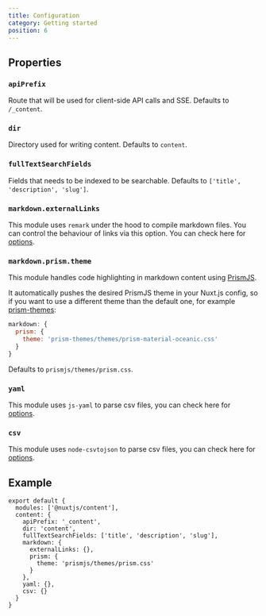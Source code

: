 ```yaml
---
title: Configuration
category: Getting started
position: 6
---
```


## Properties

### `apiPrefix`

Route that will be used for client-side API calls and SSE. Defaults to `/_content`.

### `dir`

Directory used for writing content. Defaults to `content`.

### `fullTextSearchFields`

Fields that needs to be indexed to be searchable. Defaults to `['title', 'description', 'slug']`.

### `markdown.externalLinks`

This module uses `remark` under the hood to compile markdown files. You can control the behaviour of links via this option. You can check here for [options](https://github.com/remarkjs/remark-external-links#api).

### `markdown.prism.theme`

This module handles code highlighting in markdown content using [PrismJS](https://prismjs.com).

It automatically pushes the desired PrismJS theme in your Nuxt.js config, so if you want to use a different theme than the default one, for example [prism-themes](https://github.com/PrismJS/prism-themes):

```js
markdown: {
  prism: {
    theme: 'prism-themes/themes/prism-material-oceanic.css'
  }
}
```

Defaults to `prismjs/themes/prism.css`.

### `yaml`

This module uses `js-yaml` to parse csv files, you can check here for [options](https://github.com/nodeca/js-yaml#api).

### `csv`

This module uses `node-csvtojson` to parse csv files, you can check here for [options](https://github.com/Keyang/node-csvtojson#parameters).

## Example

```js{}[nuxt.config.js]
export default {
  modules: ['@nuxtjs/content'],
  content: {
    apiPrefix: '_content',
    dir: 'content',
    fullTextSearchFields: ['title', 'description', 'slug'],
    markdown: {
      externalLinks: {},
      prism: {
        theme: 'prismjs/themes/prism.css'
      }
    },
    yaml: {},
    csv: {}
  }
}
```